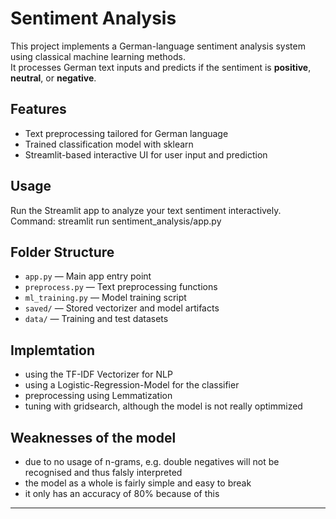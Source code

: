 # Sentiment Analysis

This project implements a German-language sentiment analysis system using classical machine learning methods.  
It processes German text inputs and predicts if the sentiment is **positive**, **neutral**, or **negative**.

## Features
- Text preprocessing tailored for German language
- Trained classification model with sklearn
- Streamlit-based interactive UI for user input and prediction

## Usage
Run the Streamlit app to analyze your text sentiment interactively.
Command: streamlit run sentiment_analysis/app.py

## Folder Structure
- `app.py` — Main app entry point  
- `preprocess.py` — Text preprocessing functions  
- `ml_training.py` — Model training script  
- `saved/` — Stored vectorizer and model artifacts  
- `data/` — Training and test datasets

## Implemtation

- using the TF-IDF Vectorizer for NLP
- using a Logistic-Regression-Model for the classifier
- preprocessing using Lemmatization
- tuning with gridsearch, although the model is not really optimmized

## Weaknesses of the model
- due to no usage of n-grams, e.g. double negatives will not be recognised and thus falsly interpreted
- the model as a whole is fairly simple and easy to break
- it only has an accuracy of 80% because of this

---

